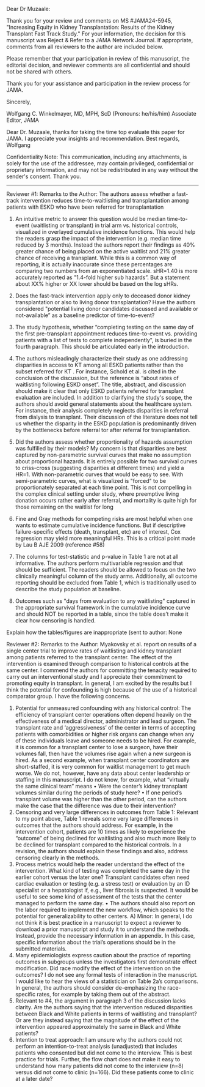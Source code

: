 
Dear Dr Muzaale:

Thank you for your review and comments on MS #JAMA24-5945, "Increasing Equity in Kidney Transplantation:
Results of the Kidney Transplant Fast Track Study." For your information, the decision for this manuscript was Reject & Refer to a JAMA Network Journal. If appropriate, comments from all reviewers to the author are included below.

Please remember that your participation in review of this manuscript, the editorial decision, and reviewer comments are all confidential and should not be shared with others.

Thank you for your assistance and participation in the review process for JAMA.

Sincerely,

Wolfgang C. Winkelmayer, MD, MPH, ScD (Pronouns: he/his/him)
Associate Editor, JAMA

Dear Dr. Muzaale, thanks for taking the time top evaluate this paper for JAMA. I appreciate your insights and recommendation. Best regards, Wolfgang

Confidentiality Note: This communication, including any attachments, is solely for the use of the addressee, may contain privileged, confidential or proprietary information, and may not be redistributed in any way without the sender's consent. Thank you.

------------------------------------------------------------------------------

Reviewer #1:
Remarks to the Author:
The authors assess whether a fast-track intervention reduces time-to-waitlisting and transplantation among patients with ESKD who have been referred for transplantation

1. An intuitive metric to answer this question would be median time-to-event (waitlisting or transplant) in trial arm vs. historical controls, visualized in overlayed cumulative incidence functions. This would help the readers grasp the impact of the intervention (e.g. median time reduced by 3 months). Instead the authors report their findings as 40% greater chance of being placed on the active waitlist and 21% greater chance of receiving a transplant. While this is a common way of reporting, it is actually inaccurate since these percentages are comparing two numbers from an exponentiated scale. sHR=1.40 is more accurately reported as "1.4-fold higher sub hazards”. But a statement about XX% higher or XX lower should be based on the log sHRs.

2. Does the fast-track intervention apply only to deceased donor kidney transplantation or also to living donor transplantation? Have the authors considered "potential living donor candidates discussed and available or not-available” as a baseline predictor of time-to-event?

3. The study hypothesis, whether “completing testing on the same day of the first pre-transplant appointment reduces time-to-event vs. providing patients with a list of tests to complete independently”, is buried in the fourth paragraph. This should be articulated early in the introduction.

4. The authors misleadingly characterize their study as one addressing disparities in access to KT among all ESKD patients rather than the subset referred for KT . For instance, Schold et al. is cited in the conclusion of the discussion, but the reference is “about rates of waitlisting following ESKD onset”. The title, abstract, and discussion should make it clear that only ESKD patients referred for transplant evaluation are included. In addition to clarifying the study's scope, the authors should avoid general statements about the healthcare system. For instance, their analysis completely neglects disparities in referral from dialysis to transplant. Their discussion of the literature does not tell us whether the disparity in the ESKD population is predominantly driven by the bottlenecks before referral tor after referral for transplantation.

5. Did the authors assess whether proportionality of hazards assumption was fulfilled by their models? My concern is that disparities are best captured by non-parametric survival curves that make no assumption about proportional hazards. It is entirely possible for two survival curves to criss-cross (suggesting disparities at different times) and yield a HR=1. With non-parametric curves that would be easy to see. With semi-parametric curves, what is visualized is "forced" to be proportionately separated at each time point. This is not compelling in the complex clinical setting under study, where preemptive living donation occurs rather early after referral, and mortality is quite high for those remaining on the waitlist for long

6. Fine and Gray methods for competing risks are most helpful when one wants to estimate cumulative incidence functions. But if descriptive failure-specific effects (death, transplant, etc) are of interest, Cox regression may yield more meaningful HRs. This is a critical point made by Lau B AJE 2009 (reference #58)

7. The columns for test-statistic and p-value in Table 1 are not at all informative. The authors perform multivariable regression and that should be sufficient. The readers should be allowed to focus on the two clinically meaningful column of the study arms. Additionally, all outcome reporting should be excluded from Table 1, which is traditionally used to describe the study population at baseline.

8. Outcomes such as "days from evaluation to any waitlisting" captured in the appropriate survival framework in the cumulative incidence curve and should NOT be reported in a table, since the table does’t make it clear how censoring is handled.

Explain how the tables/figures are inappropriate (sent to author:
None



Reviewer #2:
Remarks to the Author:
Myakovsky et al. report on results of a single center trial to improve rates of waitlisting and kidney transplant among patients referred to the transplant center. The effect of the intervention is examined through comparison to historical controls at the same center. I commend the authors for committing the tenacity required to carry out an interventional study and I appreciate their commitment to promoting equity in transplant. In general, I am excited by the results but I think the potential for confounding is high because of the use of a historical comparator group. I have the following concerns.
1) Potential for unmeasured confounding with any historical control: The efficiency of transplant center operations often depend heavily on the effectiveness of a medical director, administrator and lead surgeon. The transplant rate and ‘aggressiveness’ of the center in terms of accepting patients with comorbidities or higher risk organs can change when any of these individuals leave and someone needs to be hired. For example, it is common for a transplant center to lose a surgeon, have their volumes fall, then have the volumes rise again when a new surgeon is hired. As a second example, when transplant center coordinators are short-staffed, it is very common for waitlist management to get much worse. We do not, however, have any data about center leadership or staffing in this manuscript. I do not know, for example, what “virtually the same clinical team” means
• Were the center’s kidney transplant volumes similar during the periods of study here?
• If one period’s transplant volume was higher than the other period, can the authors make the case that the difference was due to their intervention?
2) Censoring and very large differences in outcomes from Table 1: Relevant to my point above, Table 1 reveals some very large differences in outcomes that the authors should address. For example, in the intervention cohort, patients are 10 times as likely to experience the “outcome” of being declined for waitlisting and also much more likely to be declined for transplant compared to the historical controls. In a revision, the authors should explain these findings and also, address censoring clearly in the methods.
3) Process metrics would help the reader understand the effect of the intervention. What kind of testing was completed the same day in the earlier cohort versus the later one? Transplant candidates often need cardiac evaluation or testing (e.g. a stress test) or evaluation by an ID specialist or a hepatologist if, e.g., liver fibrosis is suspected. It would be useful to see some kind of assessment of the tests that the center managed to perform the same day.
• The authors should also report on the labor required to implement the new workflow, which speaks to the potential for generalizability to other centers.
A) Minor: In general, I do not think it is best practice in a manuscript to expect a reviewer to download a prior manuscript and study it to understand the methods. Instead, provide the necessary information in an appendix. In this case, specific information about the trial’s operations should be in the submitted materials.
4) Many epidemiologists express caution about the practice of reporting outcomes in subgroups unless the investigators first demonstrate effect modification. Did race modify the effect of the intervention on the outcomes? I do not see any formal tests of interaction in the manuscript. I would like to hear the views of a statistician on Table 2a’s comparisons. In general, the authors should consider de-emphasizing the race-specific rates, for example by taking them out of the abstract.
5) Relevant to #4, the argument in paragraph 3 of the discussion lacks clarity. Are the authors saying that the intervention reduced disparities between Black and White patients in terms of waitlisting and transplant? Or are they instead saying that the magnitude of the effect of the intervention appeared approximately the same in Black and White patients?
6) Intention to treat approach: I am unsure why the authors could not perform an intention-to-treat analysis (unadjusted) that includes patients who consented but did not come to the interview. This is best practice for trials. Further, the flow chart does not make it easy to understand how many patients did not come to the interview (n=8) versus did not come to clinic (n=166). Did these patients come to clinic at a later date?




